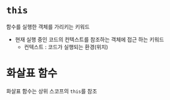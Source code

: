 # `this`

함수를 실행한 객체를 가리키는 키워드

- 현재 실행 중인 코드의 컨텍스트를 참조하는 객체에 접근 하는 키워드
  - 컨텍스트 : 코드가 실행되는 환경(위치)

# 화살표 함수

화살표 함수는 상위 스코프의 `this`를 참조

